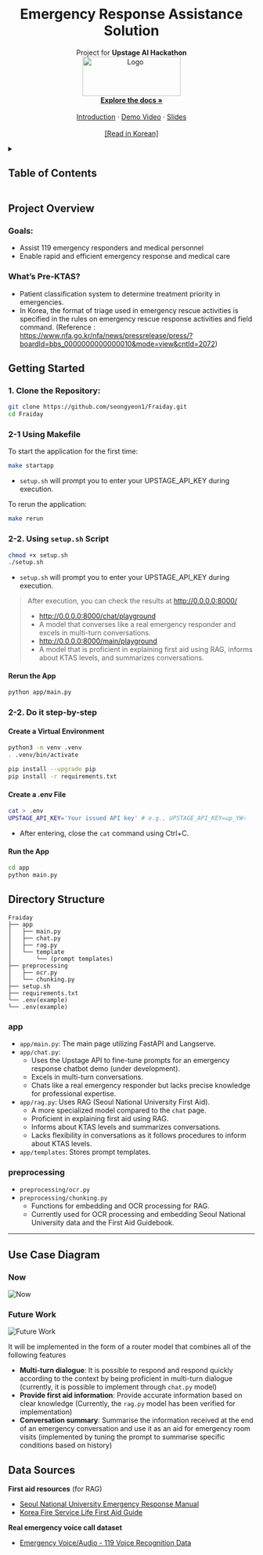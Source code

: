 <!-- PROJECT LOGO -->
<br />
<div align="center">
  <p align="center">
    <h1 align="center">Emergency Response Assistance Solution</h1>
    Project for <b>Upstage AI Hackathon</b>
    <a href="https://ko.upstage.ai/global-ai-week-ai-hackathon"><br />
      <img src="https://github.com/user-attachments/assets/9288c8db-4e97-4eb9-b289-38345d41c40b" alt="Logo" width="200" height="80">
    </a>
    <br />
    <a href="https://github.com/seongyeon1/Fraiday"><strong>Explore the docs »</strong></a>
    <br />
    <br />
    <a href="https://docs.google.com/document/d/1ONG75P1bZVpyxKtr2DsYmgyUYKnC-Whs/edit?usp=sharing&ouid=107570799977032888577&rtpof=true&sd=true">Introduction</a>
    ·
    <a href="https://youtu.be/dEEOkgUy4N8">Demo Video</a>
    ·
    <a href="https://youtu.be/dEEOkgUy4N8">Slides</a>
    <br />
    <br />
    <a href="https://github.com/seongyeon1/Fraiday/blob/main/README-ko.md">[Read in Korean]</a>

  </p>
</div>

<!-- TABLE OF CONTENTS -->
<details>
  <summary><h2>Table of Contents</h2></summary>
  <ol>
    <li>
      <a href="#about-the-project">Project Overview</a>
      <ul>
        <li><a href="#built-with">Built With</a></li>
      </ul>
    </li>
    <li>
      <a href="#getting-started">Getting Started</a>
      <ul>
        <li><a href="#prerequisites">Clone the Repository</a></li>
        <ul>
          <li><a href="#installation">Using Makefile</a></li>  
          <li><a href="#installation">Using `setup.sh` Script</a></li>  
          <li><a href="#installation">Do it step-by-step</a></li>
        </ul>
      </ul>
    </li>
    <li><a href="#usage">Directory Structure</a></li>
    <li><a href="#contributing">Use Case Diagram</a></li>
    <li><a href="#roadmap">Data Sources</a></li>
    
  </ol>
</details>


## Project Overview

### Goals:
- Assist 119 emergency responders and medical personnel
- Enable rapid and efficient emergency response and medical care

### What’s Pre-KTAS?
- Patient classification system to determine treatment priority in emergencies. 
- In Korea, the format of triage used in emergency rescue activities is specified in the rules on emergency rescue response activities and field command.
(Reference : https://www.nfa.go.kr/nfa/news/pressrelease/press/?boardId=bbs_0000000000000010&mode=view&cntId=2072)


## Getting Started
### 1. **Clone the Repository:**
```bash
git clone https://github.com/seongyeon1/Fraiday.git
cd Fraiday
```

### 2-1 **Using Makefile**
To start the application for the first time:
```bash
make startapp
```
- `setup.sh` will prompt you to enter your UPSTAGE_API_KEY during execution.

To rerun the application:
```bash
make rerun
```
          
### 2-2. **Using `setup.sh` Script**
```bash
chmod +x setup.sh
./setup.sh
```
- `setup.sh` will prompt you to enter your UPSTAGE_API_KEY during execution.

> After execution, you can check the results at http://0.0.0.0:8000/
> - http://0.0.0.0:8000/chat/playground 
> - A model that converses like a real emergency responder and excels in multi-turn conversations.
> - http://0.0.0.0:8000/main/playground
> - A model that is proficient in explaining first aid using RAG, informs about KTAS levels, and summarizes conversations.

#### Rerun the App
```bash
python app/main.py
```
         

### 2-2. **Do it step-by-step**
#### Create a Virtual Environment
```bash
python3 -m venv .venv
. .venv/bin/activate

pip install --upgrade pip
pip install -r requirements.txt
```

#### Create a .env File
```bash
cat > .env
UPSTAGE_API_KEY='Your issued API key' # e.g., UPSTAGE_API_KEY=up_YW~
```
- After entering, close the `cat` command using Ctrl+C.
      
#### Run the App
```bash
cd app
python main.py
```

## Directory Structure

```plaintext
Fraiday
├── app
│   ├── main.py
│   ├── chat.py
│   ├── rag.py
│   └── template
│       └── (prompt templates)
├── preprocessing
│   ├── ocr.py
│   └── chunking.py
├── setup.sh
├── requirements.txt
└── .env(example)
└── .env(example)
```

### app
- `app/main.py`: The main page utilizing FastAPI and Langserve.
- `app/chat.py`: 
  - Uses the Upstage API to fine-tune prompts for an emergency response chatbot demo (under development).
  - Excels in multi-turn conversations.
  - Chats like a real emergency responder but lacks precise knowledge for professional expertise.
- `app/rag.py`: Uses RAG (Seoul National University First Aid).
  - A more specialized model compared to the `chat` page.
  - Proficient in explaining first aid using RAG.
  - Informs about KTAS levels and summarizes conversations.
  - Lacks flexibility in conversations as it follows procedures to inform about KTAS levels.
- `app/templates`: Stores prompt templates.

### preprocessing
- `preprocessing/ocr.py`
- `preprocessing/chunking.py`
  - Functions for embedding and OCR processing for RAG.
  - Currently used for OCR processing and embedding Seoul National University data and the First Aid Guidebook.
----


## Use Case Diagram

### **Now**
![Now](https://github.com/user-attachments/assets/5cc4ca12-4ad2-42ea-afb6-8069752e615f)

### **Future Work**
![Future Work](https://github.com/user-attachments/assets/d33f0b0c-1500-48e5-b9fc-c4a8d489d58c)

It will be implemented in the form of a router model that combines all of the following features
- **Multi-turn dialogue**: It is possible to respond and respond quickly according to the context by being proficient in multi-turn dialogue (currently, it is possible to implement through `chat.py` model)
- **Provide first aid information**: Provide accurate information based on clear knowledge (Currently, the `rag.py` model has been verified for implementation)
- **Conversation summary**: Summarise the information received at the end of an emergency conversation and use it as an aid for emergency room visits (implemented by tuning the prompt to summarise specific conditions based on history)

## Data Sources
**First aid resources** (for RAG)
- [Seoul National University Emergency Response Manual](https://health4u.snu.ac.kr/data/download/1_2.pdf)
- [Korea Fire Service Life First Aid Guide](https://fire.go.kr/site/fbn119/board/bbs018/433)

**Real emergency voice call dataset**
- [Emergency Voice/Audio - 119 Voice Recognition Data](https://www.aihub.or.kr/aihubdata/data/view.do?currMenu=115&topMenu=100&aihubDataSe=data&dataSetSn=71768)
